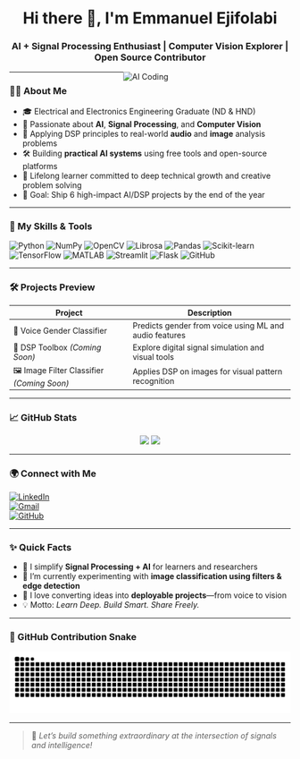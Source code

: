 <h1 align="center">Hi there 👋, I'm Emmanuel Ejifolabi</h1>
<h3 align="center">AI + Signal Processing Enthusiast | Computer Vision Explorer | Open Source Contributor</h3>

<img align="right" alt="AI Coding" width="300" src="https://media.giphy.com/media/qgQUggAC3Pfv687qPC/giphy.gif" />

---

### 👨‍💻 About Me

- 🎓 Electrical and Electronics Engineering Graduate (ND & HND)
- 🤖 Passionate about **AI**, **Signal Processing**, and **Computer Vision**
- 🧠 Applying DSP principles to real-world **audio** and **image** analysis problems
- 🛠 Building **practical AI systems** using free tools and open-source platforms
- 🔄 Lifelong learner committed to deep technical growth and creative problem solving
- 📌 Goal: Ship 6 high-impact AI/DSP projects by the end of the year

---

### 🧠 My Skills & Tools

![Python](https://img.shields.io/badge/-Python-333333?style=flat&logo=python)
![NumPy](https://img.shields.io/badge/-NumPy-013243?style=flat&logo=numpy)
![OpenCV](https://img.shields.io/badge/-OpenCV-5C3EE8?style=flat&logo=opencv)
![Librosa](https://img.shields.io/badge/-Librosa-purple?style=flat)
![Pandas](https://img.shields.io/badge/-Pandas-150458?style=flat&logo=pandas)
![Scikit-learn](https://img.shields.io/badge/-Scikit%20Learn-F7931E?style=flat&logo=scikit-learn)
![TensorFlow](https://img.shields.io/badge/-TensorFlow-FF6F00?style=flat&logo=tensorflow)
![MATLAB](https://img.shields.io/badge/-MATLAB-0076A8?style=flat&logo=mathworks)
![Streamlit](https://img.shields.io/badge/-Streamlit-FF4B4B?style=flat&logo=streamlit)
![Flask](https://img.shields.io/badge/-Flask-000000?style=flat&logo=flask)
![GitHub](https://img.shields.io/badge/-GitHub-181717?style=flat&logo=github)

---

### 🛠 Projects Preview

| Project | Description |
|--------|-------------|
| 🎤 Voice Gender Classifier | Predicts gender from voice using ML and audio features |
| 🧠 DSP Toolbox *(Coming Soon)* | Explore digital signal simulation and visual tools |
| 🖼️ Image Filter Classifier *(Coming Soon)* | Applies DSP on images for visual pattern recognition |

---

### 📈 GitHub Stats

<p align="center">
  <img src="https://github-readme-stats.vercel.app/api?username=ejifolabi&show_icons=true&theme=radical" width="47%" />
  <img src="https://streak-stats.demolab.com?user=ejifolabi&theme=radical&hide_border=false" width="47%" />
</p>

---

### 🌍 Connect with Me

[![LinkedIn](https://img.shields.io/badge/-LinkedIn-0077B5?style=flat&logo=linkedin)](https://linkedin.com/in/emmagee001)  
[![Gmail](https://img.shields.io/badge/-Gmail-D14836?style=flat&logo=gmail&logoColor=white)](mailto:ejifolabiemmanueloludare@gmail.com)  
[![GitHub](https://img.shields.io/badge/-Github-181717?style=flat&logo=github)](https://github.com/ejifolabi)

---

### ✨ Quick Facts

- 💬 I simplify **Signal Processing + AI** for learners and researchers
- 🧩 I’m currently experimenting with **image classification using filters & edge detection**
- 🎯 I love converting ideas into **deployable projects**—from voice to vision
- 💡 Motto: *Learn Deep. Build Smart. Share Freely.*

---

### 🐍 GitHub Contribution Snake

<p align="center">
  <img src="https://github.com/ejifolabi/ejifolabi/raw/output/github-contribution-grid-snake.svg" />
</p>

---

> 🚀 *Let’s build something extraordinary at the intersection of signals and intelligence!*
